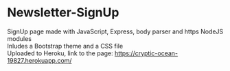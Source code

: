# Newsletter-SignUp

SignUp page made with JavaScript, Express, body parser and https NodeJS modules \
Inludes a Bootstrap theme and a CSS file \
Uploaded to Heroku, link to the page: https://cryptic-ocean-19827.herokuapp.com/
